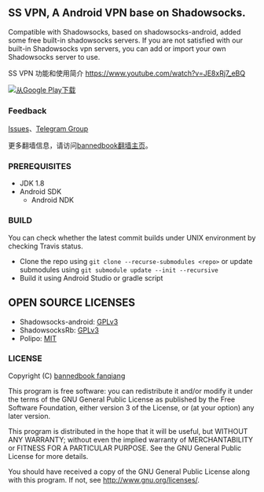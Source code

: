 ## SS VPN, A Android VPN base on Shadowsocks.

Compatible with Shadowsocks, based on shadowsocks-android, added some free built-in shadowsocks servers. If you are not satisfied with our built-in Shadowsocks vpn servers, you can add or import your own Shadowsocks server to use.

SS VPN 功能和使用简介
https://www.youtube.com/watch?v=JE8xRj7_eBQ

<p><a href="https://play.google.com/store/apps/details?id=free.shadowsocks.proxy.VPN"><img src="https://camo.githubusercontent.com/bdaf711a93d64d0bb5e5abfc346a8b84ea47f164/68747470733a2f2f706c61792e676f6f676c652e636f6d2f696e746c2f656e5f75732f6261646765732f696d616765732f67656e657269632f656e2d706c61792d62616467652e706e67" alt="从Google Play下载" style="max-width:100%"></a></p>

### Feedback
<a target="_blank" href="https://github.com/bannedbook/ssvpn/issues">Issues</a>、<a target="_blank" href="https://t.me/fqchat">Telegram Group</a>

更多翻墙信息，请访问[bannedbook翻墙主页](https://github.com/bannedbook/fanqiang/wiki)。

### PREREQUISITES

* JDK 1.8
* Android SDK
  - Android NDK

### BUILD

You can check whether the latest commit builds under UNIX environment by checking Travis status.

* Clone the repo using `git clone --recurse-submodules <repo>` or update submodules using `git submodule update --init --recursive`
* Build it using Android Studio or gradle script

## OPEN SOURCE LICENSES

<ul>
 	<li>Shadowsocks-android: <a href="https://github.com/shadowsocks/shadowsocks-android/blob/master/LICENSE">GPLv3</a></li>
 	<li>ShadowsocksRb: <a href="https://github.com/shadowsocksRb/shadowsocksRb-android/blob/master/LICENSE">GPLv3</a></li>
 	<li>Polipo: <a href="https://github.com/jech/polipo/blob/master/COPYING">MIT</a></li>
</ul>

### LICENSE
Copyright (C) [bannedbook fanqiang](https://github.com/bannedbook/fanqiang/wiki)

This program is free software: you can redistribute it and/or modify
it under the terms of the GNU General Public License as published by
the Free Software Foundation, either version 3 of the License, or
(at your option) any later version.

This program is distributed in the hope that it will be useful,
but WITHOUT ANY WARRANTY; without even the implied warranty of
MERCHANTABILITY or FITNESS FOR A PARTICULAR PURPOSE.  See the
GNU General Public License for more details.

You should have received a copy of the GNU General Public License
along with this program. If not, see <http://www.gnu.org/licenses/>.
